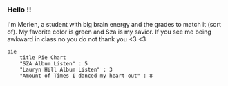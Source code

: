 ### Hello !!
I'm Merien, a student with big brain energy and the grades to match it (sort of). My favorite color is green and Sza is my savior. If you see me being awkward in class no you do not thank you <3 <3
```Music
pie
    title Pie Chart
    "SZA Album Listen" : 5
    "Lauryn Hill Album Listen" : 3
    "Amount of Times I danced my heart out" : 8
```

